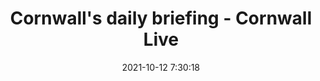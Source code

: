 ---
"title": "Cornwall's daily briefing - Cornwall Live"
"date": "2021-10-12 7:30:18"
"feed_name": "GOOGLENEWSINDUSTRIAL"
"feed_website": "https://news.google.com/search?q=industrial%2Bincident&hl=en-US&gl=US&ceid=US:en"
"feed_rss": "https://news.google.com/rss/search?q=industrial%2Bincident&hl=en-US&gl=US&ceid=US:en"
"link": "https://www.cornwalllive.com/news/cornwall-news/cornwall-daily-briefing-october-12-6045211"
"source": "{'href': 'https://www.cornwalllive.com', 'title': 'Cornwall Live'}"
"file": "_posts/2021-1-1-f2bdd2a2345ce615030926d5269af3142655cb7c.md"
"accident": "0"
"drilling": "0"
"dead": "0"
"injured": "0"
"arrested": "0"
"place": "unknown place"
"where": "unknown site"
"causes": "unknown"
"place_uri": "unknown place"
---